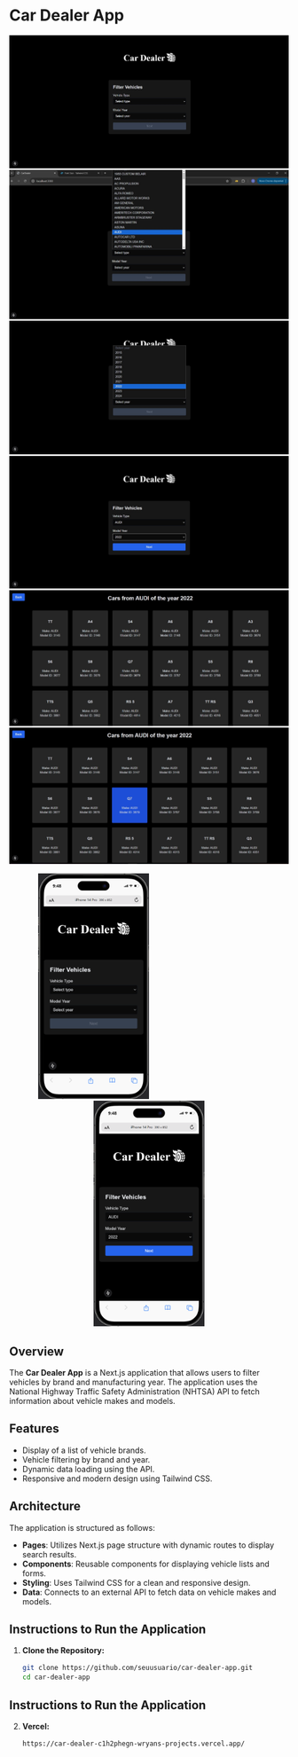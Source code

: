# Car Dealer App

![Image 1](./public/1.png)
![Image 2](./public/2.png)
![Image 3](./public/3.png)
![Image 4](./public/4.png)
![Image 5](./public/5.png)
![Image 6](./public/6.png)

<p align="center">
  <img src="./public/mobile2.png" alt="Image 7" width="200" style="padding-right: 200px;" />
  <img src="./public/mobile1.png" alt="Image 8" width="200" />
</p>

## Overview

The **Car Dealer App** is a Next.js application that allows users to filter vehicles by brand and manufacturing year. The application uses the National Highway Traffic Safety Administration (NHTSA) API to fetch information about vehicle makes and models.

## Features

- Display of a list of vehicle brands.
- Vehicle filtering by brand and year.
- Dynamic data loading using the API.
- Responsive and modern design using Tailwind CSS.

## Architecture

The application is structured as follows:

- **Pages**: Utilizes Next.js page structure with dynamic routes to display search results.
- **Components**: Reusable components for displaying vehicle lists and forms.
- **Styling**: Uses Tailwind CSS for a clean and responsive design.
- **Data**: Connects to an external API to fetch data on vehicle makes and models.

## Instructions to Run the Application

1. **Clone the Repository:**

   ```bash
   git clone https://github.com/seuusuario/car-dealer-app.git
   cd car-dealer-app

## Instructions to Run the Application

2. **Vercel:**

   ```bash
   https://car-dealer-c1h2phegn-wryans-projects.vercel.app/
